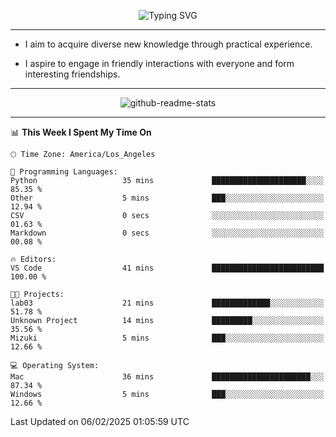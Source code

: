 <p align="center">
  <img src="https://readme-typing-svg.demolab.com?font=Fira+Code&weight=500&size=32&duration=2500&pause=1600&center=true&vCenter=true&random=false&width=1024&height=64&lines=Hi+there+%F0%9F%91%8B;I'm+delighted+you+could+make+it+here+%F0%9F%8E%89;I'm+Harry%2C+a+college+student+still+finding+my+way" alt="Typing SVG" />
</p>


---


- I aim to acquire diverse new knowledge through practical experience.

- I aspire to engage in friendly interactions with everyone and form interesting friendships.


---


<p align="center">
  <img src="https://github-readme-stats.vercel.app/api?username=Harry-Jing&show_icons=true" alt="github-readme-stats"/>
</p>


---

<!--START_SECTION:waka-->
📊 **This Week I Spent My Time On** 

```text
🕑︎ Time Zone: America/Los_Angeles

💬 Programming Languages: 
Python                   35 mins             █████████████████████░░░░   85.35 % 
Other                    5 mins              ███░░░░░░░░░░░░░░░░░░░░░░   12.94 % 
CSV                      0 secs              ░░░░░░░░░░░░░░░░░░░░░░░░░   01.63 % 
Markdown                 0 secs              ░░░░░░░░░░░░░░░░░░░░░░░░░   00.08 % 

🔥 Editors: 
VS Code                  41 mins             █████████████████████████   100.00 % 

🐱‍💻 Projects: 
lab03                    21 mins             █████████████░░░░░░░░░░░░   51.78 % 
Unknown Project          14 mins             █████████░░░░░░░░░░░░░░░░   35.56 % 
Mizuki                   5 mins              ███░░░░░░░░░░░░░░░░░░░░░░   12.66 % 

💻 Operating System: 
Mac                      36 mins             ██████████████████████░░░   87.34 % 
Windows                  5 mins              ███░░░░░░░░░░░░░░░░░░░░░░   12.66 % 
```


 Last Updated on 06/02/2025 01:05:59 UTC
<!--END_SECTION:waka-->
